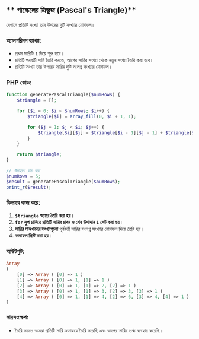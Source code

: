 ## **  পাস্কেলের ত্রিভুজ (Pascal's Triangle)**  
যেখানে প্রতিটি সংখ্যা তার উপরের দুটি সংখ্যার যোগফল।

### **অ্যালগরিদম ব্যাখ্যা:**  
- প্রথম সারিটি `1` দিয়ে শুরু হবে।  
- প্রতিটি পরবর্তী সারি তৈরি করতে, আগের সারির সংখ্যা থেকে নতুন সংখ্যা তৈরি করা হবে।  
- প্রতিটি সংখ্যা তার উপরের সারির দুটি সংলগ্ন সংখ্যার যোগফল।  

### **PHP কোড:**  

```php
function generatePascalTriangle($numRows) {
    $triangle = [];

    for ($i = 0; $i < $numRows; $i++) {
        $triangle[$i] = array_fill(0, $i + 1, 1);

        for ($j = 1; $j < $i; $j++) {
            $triangle[$i][$j] = $triangle[$i - 1][$j - 1] + $triangle[$i - 1][$j];
        }
    }

    return $triangle;
}

// উদাহরণ রান করা
$numRows = 5;
$result = generatePascalTriangle($numRows);
print_r($result);
```

### **কিভাবে কাজ করে:**  
1. **`$triangle` অ্যারে তৈরি করা হয়।**  
2. **`for` লুপ চালিয়ে প্রতিটি সারির প্রথম ও শেষ উপাদান `1` সেট করা হয়।**  
3. **সারির মাঝখানের সংখ্যাগুলো** পূর্ববর্তী সারির সংলগ্ন সংখ্যার যোগফল দিয়ে তৈরি হয়।  
4. **ফলাফল প্রিন্ট করা হয়।**  

### **আউটপুট:**  

```php
Array
(
    [0] => Array ( [0] => 1 )
    [1] => Array ( [0] => 1, [1] => 1 )
    [2] => Array ( [0] => 1, [1] => 2, [2] => 1 )
    [3] => Array ( [0] => 1, [1] => 3, [2] => 3, [3] => 1 )
    [4] => Array ( [0] => 1, [1] => 4, [2] => 6, [3] => 4, [4] => 1 )
)
```
### **সারসংক্ষেপ:**  
-  তৈরি করতে আমরা প্রতিটি সারি ক্রমান্বয়ে তৈরি করেছি এবং আগের সারির তথ্য ব্যবহার করেছি।  